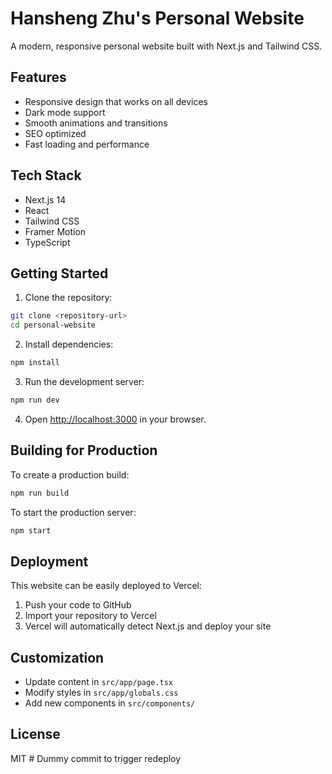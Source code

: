 # Hansheng Zhu's Personal Website

A modern, responsive personal website built with Next.js and Tailwind CSS.

## Features

- Responsive design that works on all devices
- Dark mode support
- Smooth animations and transitions
- SEO optimized
- Fast loading and performance

## Tech Stack

- Next.js 14
- React
- Tailwind CSS
- Framer Motion
- TypeScript

## Getting Started

1. Clone the repository:
```bash
git clone <repository-url>
cd personal-website
```

2. Install dependencies:
```bash
npm install
```

3. Run the development server:
```bash
npm run dev
```

4. Open [http://localhost:3000](http://localhost:3000) in your browser.

## Building for Production

To create a production build:

```bash
npm run build
```

To start the production server:

```bash
npm start
```

## Deployment

This website can be easily deployed to Vercel:

1. Push your code to GitHub
2. Import your repository to Vercel
3. Vercel will automatically detect Next.js and deploy your site

## Customization

- Update content in `src/app/page.tsx`
- Modify styles in `src/app/globals.css`
- Add new components in `src/components/`

## License

MIT # Dummy commit to trigger redeploy
